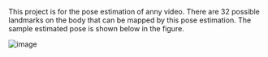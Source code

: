 This project is for the pose estimation of anny video. There are 32 possible landmarks on the body that can be mapped by this pose estimation. The sample estimated pose is shown below in the figure.

![image](https://user-images.githubusercontent.com/56957881/184453504-ec2f2379-7afb-44a0-8b41-b36d6afda237.png)
